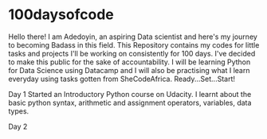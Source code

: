 # 100daysofcode
Hello there! 
I am Adedoyin, an aspiring Data scientist and here's my journey to becoming Badass in this field.
This Repository contains my codes for little tasks and projects I'll be working on consistently for 100 days. I've decided to make this public for the sake of accountability. 
I will be learning Python for Data Science using Datacamp and I will also be practising what I learn everyday using tasks gotten from SheCodeAfrica.
Ready...Set...Start!



Day 1
Started an Introductory Python course on Udacity. I learnt about the basic python syntax, arithmetic and assignment operators, variables, data types.


Day 2
